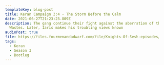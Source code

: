 ```yaml
---
templateKey: blog-post
title: Keran Campaign 3:4 - The Storm Before the Calm
date: 2021-06-27T21:23:23.809Z
description: The gang continue their fight against the aberration of the Shadow
  Wastes. Later, Iaris makes his troubling views known
audioPost: true
file: https://files.fourmenandadwarf.com/file/Knights-Of-Sesh-episodes/Season_3/Keran-40-BOOTLEG.mp3
tags:
  - Keran
  - Season 3
  - Bootleg
---
```

